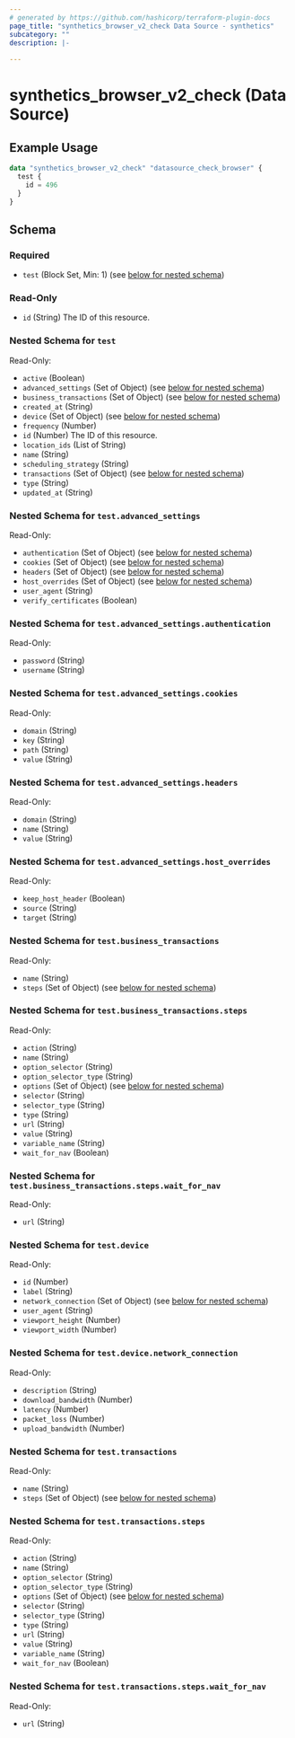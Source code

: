 ```yaml
---
# generated by https://github.com/hashicorp/terraform-plugin-docs
page_title: "synthetics_browser_v2_check Data Source - synthetics"
subcategory: ""
description: |-
  
---
```


# synthetics_browser_v2_check (Data Source)



## Example Usage

```terraform
data "synthetics_browser_v2_check" "datasource_check_browser" {
  test {
    id = 496
  }
}
```

<!-- schema generated by tfplugindocs -->
## Schema

### Required

- `test` (Block Set, Min: 1) (see [below for nested schema](#nestedblock--test))

### Read-Only

- `id` (String) The ID of this resource.

<a id="nestedblock--test"></a>
### Nested Schema for `test`

Read-Only:

- `active` (Boolean)
- `advanced_settings` (Set of Object) (see [below for nested schema](#nestedatt--test--advanced_settings))
- `business_transactions` (Set of Object) (see [below for nested schema](#nestedatt--test--business_transactions))
- `created_at` (String)
- `device` (Set of Object) (see [below for nested schema](#nestedatt--test--device))
- `frequency` (Number)
- `id` (Number) The ID of this resource.
- `location_ids` (List of String)
- `name` (String)
- `scheduling_strategy` (String)
- `transactions` (Set of Object) (see [below for nested schema](#nestedatt--test--transactions))
- `type` (String)
- `updated_at` (String)

<a id="nestedatt--test--advanced_settings"></a>
### Nested Schema for `test.advanced_settings`

Read-Only:

- `authentication` (Set of Object) (see [below for nested schema](#nestedobjatt--test--advanced_settings--authentication))
- `cookies` (Set of Object) (see [below for nested schema](#nestedobjatt--test--advanced_settings--cookies))
- `headers` (Set of Object) (see [below for nested schema](#nestedobjatt--test--advanced_settings--headers))
- `host_overrides` (Set of Object) (see [below for nested schema](#nestedobjatt--test--advanced_settings--host_overrides))
- `user_agent` (String)
- `verify_certificates` (Boolean)

<a id="nestedobjatt--test--advanced_settings--authentication"></a>
### Nested Schema for `test.advanced_settings.authentication`

Read-Only:

- `password` (String)
- `username` (String)


<a id="nestedobjatt--test--advanced_settings--cookies"></a>
### Nested Schema for `test.advanced_settings.cookies`

Read-Only:

- `domain` (String)
- `key` (String)
- `path` (String)
- `value` (String)


<a id="nestedobjatt--test--advanced_settings--headers"></a>
### Nested Schema for `test.advanced_settings.headers`

Read-Only:

- `domain` (String)
- `name` (String)
- `value` (String)


<a id="nestedobjatt--test--advanced_settings--host_overrides"></a>
### Nested Schema for `test.advanced_settings.host_overrides`

Read-Only:

- `keep_host_header` (Boolean)
- `source` (String)
- `target` (String)



<a id="nestedatt--test--business_transactions"></a>
### Nested Schema for `test.business_transactions`

Read-Only:

- `name` (String)
- `steps` (Set of Object) (see [below for nested schema](#nestedobjatt--test--business_transactions--steps))

<a id="nestedobjatt--test--business_transactions--steps"></a>
### Nested Schema for `test.business_transactions.steps`

Read-Only:

- `action` (String)
- `name` (String)
- `option_selector` (String)
- `option_selector_type` (String)
- `options` (Set of Object) (see [below for nested schema](#nestedobjatt--test--business_transactions--steps--options))
- `selector` (String)
- `selector_type` (String)
- `type` (String)
- `url` (String)
- `value` (String)
- `variable_name` (String)
- `wait_for_nav` (Boolean)

<a id="nestedobjatt--test--business_transactions--steps--options"></a>
### Nested Schema for `test.business_transactions.steps.wait_for_nav`

Read-Only:

- `url` (String)




<a id="nestedatt--test--device"></a>
### Nested Schema for `test.device`

Read-Only:

- `id` (Number)
- `label` (String)
- `network_connection` (Set of Object) (see [below for nested schema](#nestedobjatt--test--device--network_connection))
- `user_agent` (String)
- `viewport_height` (Number)
- `viewport_width` (Number)

<a id="nestedobjatt--test--device--network_connection"></a>
### Nested Schema for `test.device.network_connection`

Read-Only:

- `description` (String)
- `download_bandwidth` (Number)
- `latency` (Number)
- `packet_loss` (Number)
- `upload_bandwidth` (Number)



<a id="nestedatt--test--transactions"></a>
### Nested Schema for `test.transactions`

Read-Only:

- `name` (String)
- `steps` (Set of Object) (see [below for nested schema](#nestedobjatt--test--transactions--steps))

<a id="nestedobjatt--test--transactions--steps"></a>
### Nested Schema for `test.transactions.steps`

Read-Only:

- `action` (String)
- `name` (String)
- `option_selector` (String)
- `option_selector_type` (String)
- `options` (Set of Object) (see [below for nested schema](#nestedobjatt--test--transactions--steps--options))
- `selector` (String)
- `selector_type` (String)
- `type` (String)
- `url` (String)
- `value` (String)
- `variable_name` (String)
- `wait_for_nav` (Boolean)

<a id="nestedobjatt--test--transactions--steps--options"></a>
### Nested Schema for `test.transactions.steps.wait_for_nav`

Read-Only:

- `url` (String)


